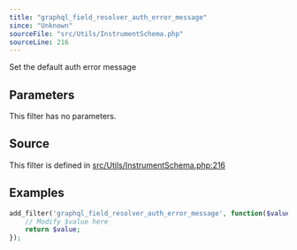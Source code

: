 ```yaml
---
title: "graphql_field_resolver_auth_error_message"
since: "Unknown"
sourceFile: "src/Utils/InstrumentSchema.php"
sourceLine: 216
---
```



Set the default auth error message

## Parameters

This filter has no parameters.




## Source

This filter is defined in [src/Utils/InstrumentSchema.php:216](https://github.com/wp-graphql/wp-graphql/blob/develop/src/Utils/InstrumentSchema.php#L216)


## Examples

```php
add_filter('graphql_field_resolver_auth_error_message', function($value) {
    // Modify $value here
    return $value;
});
```